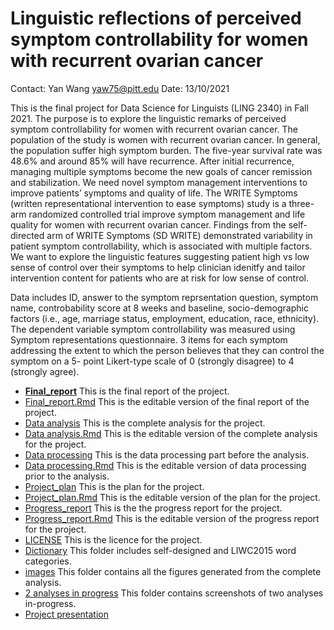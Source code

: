 # Linguistic reflections of perceived symptom controllability for women with recurrent ovarian cancer

Contact: Yan Wang yaw75@pitt.edu 
Date: 13/10/2021

This is the final project for Data Science for Linguists (LING 2340) in Fall 2021. The purpose is to explore the linguistic remarks of perceived symptom controllability for women with recurrent ovarian cancer. 
The population of the study is women with recurrent ovarian cancer. In general, the population suffer high symptom burden.  The five-year survival rate was 48.6% and around 85% will have recurrence. After initial recurrence, managing multiple symptoms become the new goals of cancer remission and stabilization. We need novel symptom management interventions to improve patients’ symptoms and quality of life. The WRITE Symptoms (written representational intervention to ease symptoms) study  is a three-arm randomized controlled trial improve symptom management and life quality for women with recurrent ovarian cancer. Findings from the self-directed arm of  WRITE Symptoms (SD WRITE) demonstrated variability in patient symptom controllability, which is associated with multiple factors. We want to explore the linguistic features suggesting patient high vs low sense of control over their symptoms to help clinician idenitfy and tailor intervention content for patients who are at risk for low sense of control. 

Data includes ID, answer to the symptom reprsentation question, symptom name, controbability score at 8 weeks and baseline, socio-demographic factors (i.e., age, marriage status, employment, education, race, ethnicity). 
The dependent variable symptom controllability was measured using Symptom representations questionnaire. 
3 items for each symptom addressing the extent to which the person believes that they can control the symptom on a 5- point Likert-type scale of 0 (strongly disagree) to 4 (strongly agree). 

* [**Final_report**](https://github.com/Data-Sci-2021/Linguistic-reflection-of-perceived-symptom-controllability/blob/main/final_report.md) This is the final report of the project. 
* [Final_report.Rmd](https://github.com/Data-Sci-2021/Linguistic-reflection-of-perceived-symptom-controllability/blob/main/final_report.Rmd) This is the editable version of the final report of the project. 
* [Data analysis](https://github.com/Data-Sci-2021/Linguistic-reflection-of-perceived-symptom-controllability/blob/main/Data-analysis.md) This is the complete analysis for the project. 
* [Data analysis.Rmd](https://github.com/Data-Sci-2021/Linguistic-reflection-of-perceived-symptom-controllability/blob/main/Data-analysis.Rmd) This is the editable version of the complete analysis for the project. 
* [Data processing](https://github.com/Data-Sci-2021/Linguistic-reflection-of-perceived-symptom-controllability/blob/main/Data-processing.md) This is the data processing part before the analysis.
* [Data processing.Rmd](https://github.com/Data-Sci-2021/Linguistic-reflection-of-perceived-symptom-controllability/blob/main/Data-processing.Rmd) This is the editable version of data processing prior to the analysis. 
* [Project_plan](https://github.com/Data-Sci-2021/Linguistic-reflection-of-perceived-symptom-controllability/blob/main/project_plan.md) This is the plan for the project. 
* [Project_plan.Rmd](https://github.com/Data-Sci-2021/Linguistic-reflection-of-perceived-symptom-controllability/blob/main/project_plan.Rmd) This is the editable version of the plan for the project.
* [Progress_report](https://github.com/Data-Sci-2021/Linguistic-reflection-of-perceived-symptom-controllability/blob/main/progress_report.md) This is the the progress report for the project.
* [Progress_report.Rmd](https://github.com/Data-Sci-2021/Linguistic-reflection-of-perceived-symptom-controllability/blob/main/progress_report.Rmd) This is the editable version of the progress report for the project.
* [LICENSE](https://github.com/Data-Sci-2021/Linguistic-reflection-of-perceived-symptom-controllability/blob/main/LICENSE.md) This is the licence for the project. 
* [Dictionary](https://github.com/Data-Sci-2021/Linguistic-reflection-of-perceived-symptom-controllability/tree/main/Dictionary) This folder includes self-designed and LIWC2015 word categories. 
* [images](https://github.com/Data-Sci-2021/Linguistic-reflection-of-perceived-symptom-controllability/tree/main/images) This folder contains all the figures generated from the complete analysis. 
* [2 analyses in progress](https://github.com/Data-Sci-2021/Linguistic-reflection-of-perceived-symptom-controllability/tree/main/2%20analyses%20in%20progress) This folder contains screenshots of two analyses in-progress. 
* [Project presentation](https://github.com/Data-Sci-2021/Linguistic-reflection-of-perceived-symptom-controllability/blob/main/linguistic%20reflection%20of%20symptom%20controllability.pdf)






